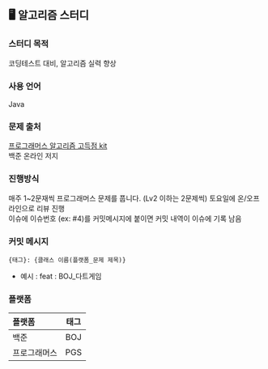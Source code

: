 ## 🖥️ 알고리즘 스터디

### 스터디 목적
코딩테스트 대비, 알고리즘 실력 향상

### 사용 언어
Java

### 문제 출처
[프로그래머스 알고리즘 고득점 kit](https://school.programmers.co.kr/learn/challenges?tab=algorithm_practice_kit) <br>백준 온라인 저지

### 진행방식
매주 1~2문재씩 프로그래머스 문제를 풉니다. (Lv2 이하는 2문제씩)
토요일에 온/오프라인으로 리뷰 진행<br>
이슈에 이슈번호 (ex: #4)를 커밋메시지에 붙이면 커밋 내역이 이슈에 기록 남음

### 커밋 메시지
```
{태그}: {클래스 이름(플랫폼_문제 제목)}
```
- 예시 : feat : BOJ_다트게임
### 플랫폼
| 플랫폼      | 태그       |
|:-----------|:-----------:|
| 백준  | BOJ |
| 프로그래머스    | PGS     |
